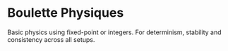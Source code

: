 # Boulette Physiques

Basic physics using fixed-point or integers.
For determinism, stability and consistency across all setups.
